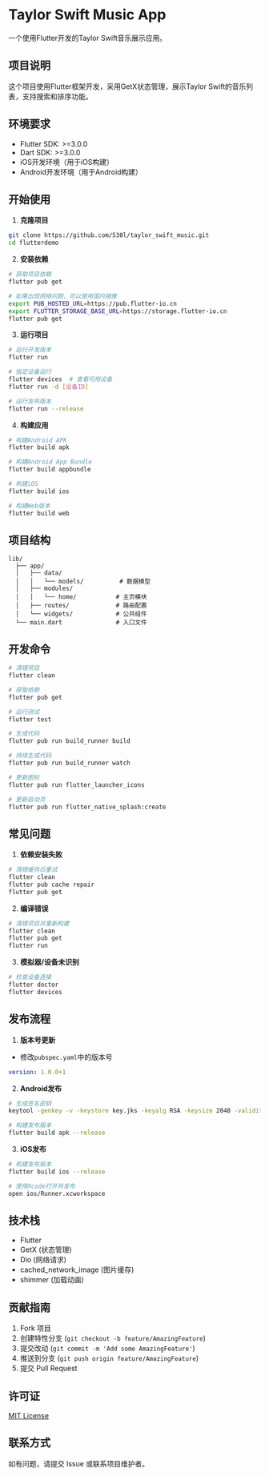 # Taylor Swift Music App

一个使用Flutter开发的Taylor Swift音乐展示应用。

## 项目说明

这个项目使用Flutter框架开发，采用GetX状态管理，展示Taylor Swift的音乐列表，支持搜索和排序功能。

## 环境要求

- Flutter SDK: >=3.0.0
- Dart SDK: >=3.0.0
- iOS开发环境（用于iOS构建）
- Android开发环境（用于Android构建）

## 开始使用

1. **克隆项目**
```bash
git clone https://github.com/530l/taylor_swift_music.git
cd flutterdemo
```

2. **安装依赖**
```bash
# 获取项目依赖
flutter pub get

# 如果出现网络问题，可以使用国内镜像
export PUB_HOSTED_URL=https://pub.flutter-io.cn
export FLUTTER_STORAGE_BASE_URL=https://storage.flutter-io.cn
flutter pub get
```

3. **运行项目**
```bash
# 运行开发版本
flutter run

# 指定设备运行
flutter devices  # 查看可用设备
flutter run -d [设备ID]

# 运行发布版本
flutter run --release
```

4. **构建应用**
```bash
# 构建Android APK
flutter build apk

# 构建Android App Bundle
flutter build appbundle

# 构建iOS
flutter build ios

# 构建Web版本
flutter build web
```

## 项目结构

```
lib/
  ├── app/
  │   ├── data/
  │   │   └── models/          # 数据模型
  │   ├── modules/
  │   │   └── home/           # 主页模块
  │   ├── routes/             # 路由配置
  │   └── widgets/            # 公共组件
  └── main.dart               # 入口文件
```

## 开发命令

```bash
# 清理项目
flutter clean

# 获取依赖
flutter pub get

# 运行测试
flutter test

# 生成代码
flutter pub run build_runner build

# 持续生成代码
flutter pub run build_runner watch

# 更新图标
flutter pub run flutter_launcher_icons

# 更新启动页
flutter pub run flutter_native_splash:create
```

## 常见问题

1. **依赖安装失败**
```bash
# 清理缓存后重试
flutter clean
flutter pub cache repair
flutter pub get
```

2. **编译错误**
```bash
# 清理项目并重新构建
flutter clean
flutter pub get
flutter run
```

3. **模拟器/设备未识别**
```bash
# 检查设备连接
flutter doctor
flutter devices
```

## 发布流程

1. **版本号更新**
- 修改`pubspec.yaml`中的版本号
```yaml
version: 1.0.0+1
```

2. **Android发布**
```bash
# 生成签名密钥
keytool -genkey -v -keystore key.jks -keyalg RSA -keysize 2048 -validity 10000 -alias key

# 构建发布版本
flutter build apk --release
```

3. **iOS发布**
```bash
# 构建发布版本
flutter build ios --release

# 使用Xcode打开并发布
open ios/Runner.xcworkspace
```

## 技术栈

- Flutter
- GetX (状态管理)
- Dio (网络请求)
- cached_network_image (图片缓存)
- shimmer (加载动画)

## 贡献指南

1. Fork 项目
2. 创建特性分支 (`git checkout -b feature/AmazingFeature`)
3. 提交改动 (`git commit -m 'Add some AmazingFeature'`)
4. 推送到分支 (`git push origin feature/AmazingFeature`)
5. 提交 Pull Request

## 许可证

[MIT License](LICENSE)

## 联系方式

如有问题，请提交 Issue 或联系项目维护者。
